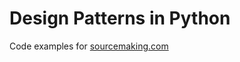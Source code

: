 # Design Patterns in Python

Code examples for [sourcemaking.com](https://sourcemaking.com/design_patterns)
